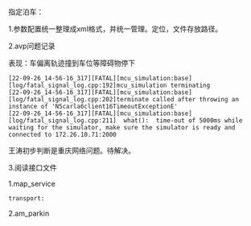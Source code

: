 指定泊车：

1.参数配置统一整理成xml格式，并统一管理。定位，文件存放路径。



2.avp问题记录

表现：车偏离轨迹撞到车位等障碍物停下

```
[22-09-26_14-56-16_317][FATAL][mcu_simulation:base][log/fatal_signal_log.cpp:192]mcu_simulation terminating
[22-09-26_14-56-16_317][FATAL][mcu_simulation:base][log/fatal_signal_log.cpp:202]terminate called after throwing an instance of 'N5carla6client16TimeoutExceptionE'
[22-09-26_14-56-16_317][FATAL][mcu_simulation:base][log/fatal_signal_log.cpp:211]  what():  time-out of 5000ms while waiting for the simulator, make sure the simulator is ready and connected to 172.26.10.71:2000

```

王涛初步判断是重庆网络问题。待解决。

3.阅读接口文件

1.map_service

```
transport:
```

2.am_parkin